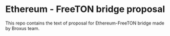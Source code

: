 # Ethereum - FreeTON bridge proposal

This repo contains the text of proposal for Ethereum-FreeTON bridge made by Broxus team.
